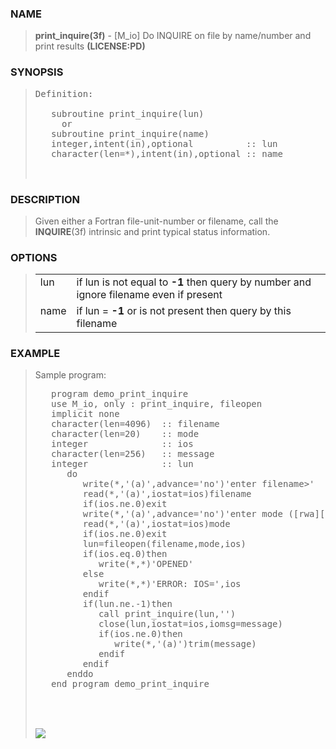 <?
<body>
  <a name="top" id="top"></a>
  <div id="Container">
    <div id="Content">
      <div class="c22">
      </div><a name="0"></a>
      <h3><a name="0">NAME</a></h3>
      <blockquote>
        <b>print_inquire(3f)</b> - [M_io] Do INQUIRE on file by name/number and print results <b>(LICENSE:PD)</b>
      </blockquote><a name="contents" id="contents"></a>
      <h3><a name="7">SYNOPSIS</a></h3>
      <blockquote>
        <pre>
Definition:
<br />   subroutine print_inquire(lun)
     or
   subroutine print_inquire(name)
   integer,intent(in),optional          :: lun
   character(len=*),intent(in),optional :: name
<br />
</pre>
      </blockquote><a name="2"></a>
      <h3><a name="2">DESCRIPTION</a></h3>
      <blockquote>
        Given either a Fortran file-unit-number or filename, call the <b>INQUIRE</b>(3f) intrinsic and print typical status information.
      </blockquote><a name="3"></a>
      <h3><a name="3">OPTIONS</a></h3>
      <blockquote>
        <table cellpadding="3">
          <tr valign="top">
            <td class="c23" width="6%" nowrap="nowrap">lun</td>
            <td valign="bottom">if lun is not equal to <b>-1</b> then query by number and ignore filename even if present</td>
          </tr>
          <tr valign="top">
            <td class="c23" width="6%" nowrap="nowrap">name</td>
            <td valign="bottom">if lun = <b>-1</b> or is not present then query by this filename</td>
          </tr>
        </table>
      </blockquote><a name="4"></a>
      <h3><a name="4">EXAMPLE</a></h3>
      <blockquote>
        Sample program:
        <pre>
   program demo_print_inquire
   use M_io, only : print_inquire, fileopen
   implicit none
   character(len=4096)  :: filename
   character(len=20)    :: mode
   integer              :: ios
   character(len=256)   :: message
   integer              :: lun
      do
         write(*,'(a)',advance='no')'enter filename&gt;'
         read(*,'(a)',iostat=ios)filename
         if(ios.ne.0)exit
         write(*,'(a)',advance='no')'enter mode ([rwa][bt][+]&gt;'
         read(*,'(a)',iostat=ios)mode
         if(ios.ne.0)exit
         lun=fileopen(filename,mode,ios)
         if(ios.eq.0)then
            write(*,*)'OPENED'
         else
            write(*,*)'ERROR: IOS=',ios
         endif
         if(lun.ne.-1)then
            call print_inquire(lun,'')
            close(lun,iostat=ios,iomsg=message)
            if(ios.ne.0)then
               write(*,'(a)')trim(message)
            endif
         endif
      enddo
   end program demo_print_inquire
<br />
</pre>
      <br />
      <div class="c22"><img src="images/print_inquire.3m_io.gif" /></div>
    </div>
  </div>
</body>
